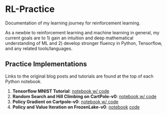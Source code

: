 # RL-Practice
Documentation of my learning journey for reinforcement learning. 

As a newbie to reinforcement learning and machine learning in general, my current goals are to 1) gain an intuition and deep mathematical understanding of ML and 2) develop stronger fluency in Python, Tensorflow, and any related tools/languages. 

## Practice Implementations 
Links to the original blog posts and tutorials are found at the top of each Python notebook. 
1. **Tensorflow MNIST Tutorial**: [notebook w/ code](https://github.com/huanntran100/RL-Practice/blob/master/Practice/Tensorflow_MNIST_Exercise.ipynb)
2. **Random Search and Hill Climbing on CartPole-v0**: [notebook w/ code](https://github.com/huanntran100/RL-Practice/blob/master/Practice/Random_Search_and_Hill_Climbing_on_CartPole-v0.ipynb)
3. **Policy Gradient on Cartpole-v0**: [notebook w/ code](https://github.com/huanntran100/Learning-RL/blob/master/Practice/Policy_Gradient_on_CartPole-v0.ipynb) 
4. **Policy and Value Iteration on FrozenLake-v0**: [notebook](https://github.com/huanntran100/Learning-RL/blob/master/Practice/Policy_and_Value_Iteration_for_FrozenLake-v0.ipynb) [code](https://github.com/huanntran100/Learning-RL/blob/master/Practice/rl.py)
